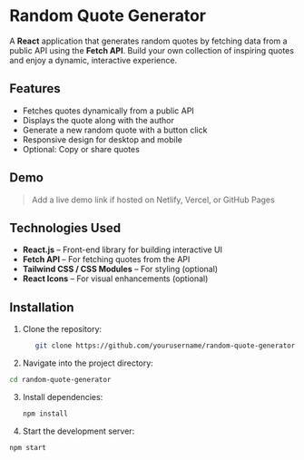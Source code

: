 # Random Quote Generator

A **React** application that generates random quotes by fetching data from a public API using the **Fetch API**. Build your own collection of inspiring quotes and enjoy a dynamic, interactive experience.

## Features

- Fetches quotes dynamically from a public API
- Displays the quote along with the author
- Generate a new random quote with a button click
- Responsive design for desktop and mobile
- Optional: Copy or share quotes

## Demo

> Add a live demo link if hosted on Netlify, Vercel, or GitHub Pages

## Technologies Used

- **React.js** – Front-end library for building interactive UI
- **Fetch API** – For fetching quotes from the API
- **Tailwind CSS / CSS Modules** – For styling (optional)
- **React Icons** – For visual enhancements (optional)

## Installation

1. Clone the repository:
   ```bash
      git clone https://github.com/yourusername/random-quote-generator.git
    ```
2. Navigate into the project directory:
```bash
cd random-quote-generator
```
3. Install dependencies:
    ```bash
    npm install
    ```
4. Start the development server:
```bash
npm start
```

